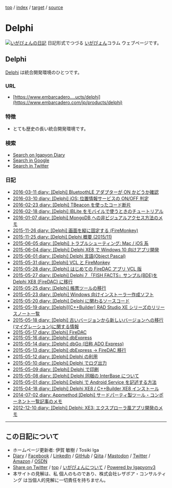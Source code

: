 [top](../index.html) / [index](index.html) / [target](https://www.igapyon.jp/igapyon/diary/keyword/delphi.html) / [source](https://github.com/igapyon/diary/blob/master/keyword/delphi.src.md) 

Delphi
=====================================================================================================
[![いがぴょんの日記](https://www.igapyon.jp/igapyon/diary/images/iga200306s.jpg "いがぴょん")](https://www.igapyon.jp/igapyon/diary/memo/memoigapyon.html) 日記形式でつづる [いがぴょん](https://www.igapyon.jp/igapyon/diary/memo/memoigapyon.html)コラム ウェブページです。

## Delphi

[Delphi](delphi.html) は統合開発環境のひとつです。

### URL

* [https://www.embarcadero....ucts/delphi](https://www.embarcadero.com/jp/products/delphi)

### 特徴

* とても歴史の長い統合開発環境です。

### 検索

* [Search on Igapyon Diary](https://www.google.co.jp/#pws=0&q=site:https%3A%2F%2Figapyon.github.io%2Fdiary%2F+Delphi)
* [Search in Google](https://www.google.co.jp/#pws=0&q=Delphi)
* [Search in Twitter](https://twitter.com/search?q=%23Delphi)

### 日記

* [2016-03-11 diary: [Delphi] BluetoothLE アダプターが ON かどうか確認](../2016/ig160311.html)
* [2016-03-10 diary: [Delphi] iOS: 位置情報サービスの ON/OFF 判定](../2016/ig160310.html)
* [2016-02-23 diary: [Delphi] TBeacon を使ったコード断片](../2016/ig160223.html)
* [2016-02-18 diary: [Delphi] IBLite をモバイルで使うときのチュートリアル](../2016/ig160218.html)
* [2016-01-07 diary: [Delphi] MongoDB への非ビジュアルアクセス方法のメモ](../2016/ig160107.html)
* [2015-11-26 diary: [Delphi] 画面を縦に固定する (FireMonkey)](../2015/ig151126.html)
* [2015-11-25 diary: [Delphi] Delphi 概要 (2015/11)](../2015/ig151125.html)
* [2015-06-05 diary: [Delphi] トラブルシューティング: Mac / iOS 系](../2015/ig150605.html)
* [2015-06-04 diary: [Delphi] Delphi XE8 で Windows 10 向けアプリ開発](../2015/ig150604.html)
* [2015-06-01 diary: [Delphi] Delphi 言語(Object Pascal)](../2015/ig150601.html)
* [2015-05-31 diary: [Delphi] VCL と FireMonkey](../2015/ig150531.html)
* [2015-05-28 diary: [Delphi] はじめての FireDAC アプリ VCL 版](../2015/ig150528.html)
* [2015-05-27 diary: [Delphi] Delphi 7 「FISH FACTS」サンプル(BDE)を Delphi XE8 (FireDAC) に移行](../2015/ig150527.html)
* [2015-05-25 diary: [Delphi] 帳票ツールの移行](../2015/ig150525.html)
* [2015-05-23 diary: [Delphi] Windows 向けインストーラー作成ソフト](../2015/ig150523.html)
* [2015-05-20 diary: [Delphi] Delphi に関わるソースコード](../2015/ig150520.html)
* [2015-05-19 diary: [Delphi][C++Builder] RAD Studio XE シリーズのリリースノート一覧](../2015/ig150519.html)
* [2015-05-18 diary: [Delphi] 古いバージョンから新しいバージョンへの移行(マイグレーション)に関する情報](../2015/ig150518.html)
* [2015-05-17 diary: [Delphi] FireDAC](../2015/ig150517.html)
* [2015-05-16 diary: [Delphi] dbExpress](../2015/ig150516.html)
* [2015-05-14 diary: [Delphi] dbGo (旧称 ADO Express)](../2015/ig150514.html)
* [2015-05-13 diary: [Delphi] dbExpress -&gt; FireDAC 移行](../2015/ig150513.html)
* [2015-05-12 diary: [Delphi] Delphi の利用](../2015/ig150512.html)
* [2015-05-10 diary: [Delphi] Delphi でログ出力](../2015/ig150510.html)
* [2015-05-09 diary: [Delphi] Delphi で印刷](../2015/ig150509.html)
* [2015-05-08 diary: [Delphi] Delphi 同梱の InterBase について](../2015/ig150508.html)
* [2015-05-01 diary: [Delphi] Delphi で Android Service を記述する方法](../2015/ig150501.html)
* [2015-04-18 diary: [Delphi] Delphi XE8 / C++Builder XE8 インストール](../2015/ig150418.html)
* [2014-07-02 diary: Appmethod [Delphi] サードパーティ製ツール・コンポーネント一覧記事のメモ](../2014/ig140702.html)
* [2012-12-10 diary: [Delphi] Delphi: XE3: エクスプローラ風アプリ開発のメモ](../2012/ig121210.html)



----------------------------------------------------------------------------------------------------

## この日記について

* ホームページ更新者: 伊賀 敏樹 / Tosiki Iga
* [Diary](https://www.igapyon.jp/igapyon/diary/) / [Facebook](https://www.facebook.com/igapyon) / [LinkedIn](https://www.linkedin.com/in/toshikiiga) / [GitHub](https://github.com/igapyon) / [Qiita](https://qiita.com/igapyon) / [Mastodon](https://social.vivaldi.net/@igapyon) / [Twitter](https://twitter.com/ToshikiIga) / [Amazon](https://www.amazon.co.jp/%E4%BC%8A%E8%B3%80-%E6%95%8F%E6%A8%B9/e/B004LTQWCQ) / [OSDN](https://ja.osdn.net/users/iga/)
* [Share on Twitter](https://twitter.com/intent/tweet?hashtags=igapyon%2Cdiary%2C%E3%81%84%E3%81%8C%E3%81%B4%E3%82%87%E3%82%93%2CDelphi&text=Delphi&url=https%3A%2F%2Fwww.igapyon.jp%2Figapyon%2Fdiary%2Fkeyword%2Fdelphi.html) / [top](../index.html) / [いがぴょんについて](https://www.igapyon.jp/igapyon/diary/memo/memoigapyon.html) / [Powered by Igapyonv3](https://github.com/igapyon/igapyonv3)
* 本サイトの見解は、私 個人のものであり、株式会社レザボア・コンサルティング は当個人的見解に一切責任を持ちません。 
